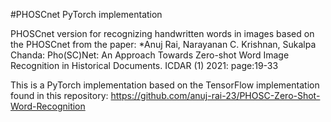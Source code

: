 #PHOSCnet PyTorch implementation

PHOSCnet version for recognizing handwritten words in images based on the PHOSCnet from the paper: *Anuj Rai, Narayanan C. Krishnan, Sukalpa Chanda:
Pho(SC)Net: An Approach Towards Zero-shot Word Image Recognition in Historical Documents. ICDAR (1) 2021: page:19-33

This is a PyTorch implementation based on the TensorFlow implementation found in this repository:
https://github.com/anuj-rai-23/PHOSC-Zero-Shot-Word-Recognition

